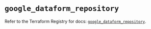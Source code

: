 # `google_dataform_repository`

Refer to the Terraform Registry for docs: [`google_dataform_repository`](https://registry.terraform.io/providers/hashicorp/google-beta/5.29.1/docs/resources/google_dataform_repository).
